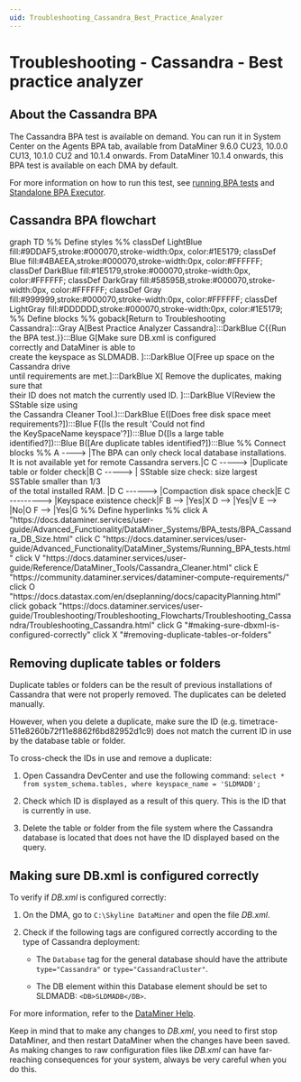 ```yaml
---
uid: Troubleshooting_Cassandra_Best_Practice_Analyzer
---
```


# Troubleshooting - Cassandra - Best practice analyzer

## About the Cassandra BPA

The Cassandra BPA test is available on demand. You can run it in System Center on the Agents BPA tab, available from DataMiner 9.6.0 CU23, 10.0.0 CU13, 10.1.0 CU2 and 10.1.4 onwards. From DataMiner 10.1.4 onwards, this BPA test is available on each DMA by default.

For more information on how to run this test, see [running BPA tests](xref:Running_BPA_tests) and [Standalone BPA Executor](xref:Standalone_BPA_Executor).

## Cassandra BPA flowchart

<div class="mermaid">
graph TD
%% Define styles %%
classDef LightBlue fill:#9DDAF5,stroke:#000070,stroke-width:0px, color:#1E5179;
classDef Blue fill:#4BAEEA,stroke:#000070,stroke-width:0px, color:#FFFFFF;
classDef DarkBlue fill:#1E5179,stroke:#000070,stroke-width:0px, color:#FFFFFF;
classDef DarkGray fill:#58595B,stroke:#000070,stroke-width:0px, color:#FFFFFF;
classDef Gray fill:#999999,stroke:#000070,stroke-width:0px, color:#FFFFFF;
classDef LightGray fill:#DDDDDD,stroke:#000070,stroke-width:0px, color:#1E5179;
%% Define blocks %%
goback[Return to Troubleshooting Cassandra]:::Gray
A[Best Practice Analyzer Cassandra]:::DarkBlue
C{{Run the BPA test.}}:::Blue
G[Make sure DB.xml is configured<br> correctly and DataMiner is able to <br>create the keyspace as SLDMADB. ]:::DarkBlue
O[Free up space on the Cassandra drive <br>until requirements are met.]:::DarkBlue
X[ Remove the duplicates, making sure that <br>their ID does not match the currently used ID. ]:::DarkBlue
V(Review the SStable size using <br>the Cassandra Cleaner Tool.):::DarkBlue
E([Does free disk space meet requirements?]):::Blue
F([Is the result 'Could not find <br>the KeySpaceName keyspace'?]):::Blue
D([Is a large table identified?]):::Blue
B([Are duplicate tables identified?]):::Blue
%% Connect blocks %%
A ----> |The BPA can only check local database installations.<br> It is not available yet for remote Cassandra servers.|C
C -----> |Duplicate table or folder check|B
C -----> | SStable size check: size largest <br> SSTable smaller than 1/3 <br> of the total installed RAM. |D
C ------> |Compaction disk space check|E
C ---------> |Keyspace existence check|F
B --> |Yes|X
D --> |Yes|V
E --> |No|O
F --> |Yes|G
%% Define hyperlinks %%
click A "https://docs.dataminer.services/user-guide/Advanced_Functionality/DataMiner_Systems/BPA_tests/BPA_Cassandra_DB_Size.html"
click C "https://docs.dataminer.services/user-guide/Advanced_Functionality/DataMiner_Systems/Running_BPA_tests.html"
click V "https://docs.dataminer.services/user-guide/Reference/DataMiner_Tools/Cassandra_Cleaner.html"
click E "https://community.dataminer.services/dataminer-compute-requirements/"
click O "https://docs.datastax.com/en/dseplanning/docs/capacityPlanning.html"
click goback "https://docs.dataminer.services/user-guide/Troubleshooting/Troubleshooting_Flowcharts/Troubleshooting_Cassandra/Troubleshooting_Cassandra.html"
click G "#making-sure-dbxml-is-configured-correctly"
click X "#removing-duplicate-tables-or-folders"
</div>

## Removing duplicate tables or folders

Duplicate tables or folders can be the result of previous installations of Cassandra that were not properly removed. The duplicates can be deleted manually.

However, when you delete a duplicate, make sure the ID (e.g. timetrace-511e8260b72f11e8862f6bd82952d1c9) does not match the current ID in use by the database table or folder.

To cross-check the IDs in use and remove a duplicate:

1. Open Cassandra DevCenter and use the following command: `select * from system_schema.tables, where keyspace_name = 'SLDMADB';`

1. Check which ID is displayed as a result of this query. This is the ID that is currently in use.

1. Delete the table or folder from the file system where the Cassandra database is located that does not have the ID displayed based on the query.

## Making sure DB.xml is configured correctly

To verify if *DB.xml* is configured correctly:

1. On the DMA, go to `C:\Skyline DataMiner` and open the file *DB.xml*.

1. Check if the following tags are configured correctly according to the type of Cassandra deployment:

   - The `Database` tag for the general database should have the attribute `type="Cassandra"` or `type="CassandraCluster"`.

   - The DB element within this Database element should be set to SLDMADB: `<DB>SLDMADB</DB>`.

For more information, refer to the [DataMiner Help](xref:DB_xml).

Keep in mind that to make any changes to *DB.xml*, you need to first stop DataMiner, and then restart DataMiner when the changes have been saved. As making changes to raw configuration files like *DB.xml* can have far-reaching consequences for your system, always be very careful when you do this.
